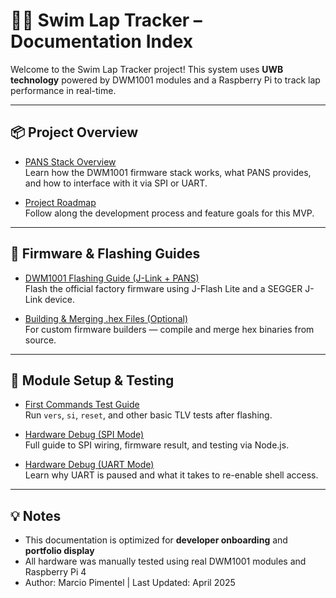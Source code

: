 # 🏊‍♂️ Swim Lap Tracker – Documentation Index

Welcome to the Swim Lap Tracker project! This system uses **UWB technology** powered by DWM1001 modules and a Raspberry Pi to track lap performance in real-time.

---

## 📦 Project Overview

- [PANS Stack Overview](./pans-stack-overview.md)  
  Learn how the DWM1001 firmware stack works, what PANS provides, and how to interface with it via SPI or UART.

- [Project Roadmap](./roadmap.md)  
  Follow along the development process and feature goals for this MVP.

---

## 🔧 Firmware & Flashing Guides

- [DWM1001 Flashing Guide (J-Link + PANS)](./dwm1001-flashing-guide.md)  
  Flash the official factory firmware using J-Flash Lite and a SEGGER J-Link device.

- [Building & Merging .hex Files (Optional)](./dwm1001-hex-build-guide.md)  
  For custom firmware builders — compile and merge hex binaries from source.

---

## 🧪 Module Setup & Testing

- [First Commands Test Guide](./first-commands-test-guide.md)  
  Run `vers`, `si`, `reset`, and other basic TLV tests after flashing.

- [Hardware Debug (SPI Mode)](./hardware-debug-spi-mode.md)  
  Full guide to SPI wiring, firmware result, and testing via Node.js.

- [Hardware Debug (UART Mode)](./hardware-debug-uart-mode.md)  
  Learn why UART is paused and what it takes to re-enable shell access.

---

## 💡 Notes

- This documentation is optimized for **developer onboarding** and **portfolio display**
- All hardware was manually tested using real DWM1001 modules and Raspberry Pi 4
- Author: Marcio Pimentel | Last Updated: April 2025

